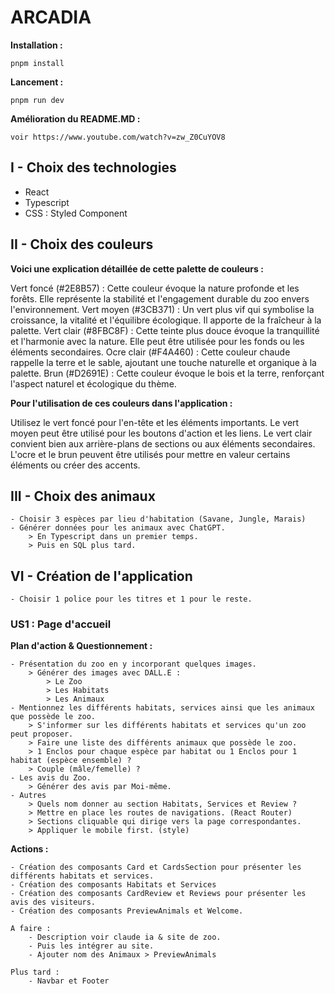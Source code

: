 # ARCADIA

**Installation :**

    pnpm install

**Lancement :**

    pnpm run dev

**Amélioration du README.MD :**

    voir https://www.youtube.com/watch?v=zw_Z0CuYOV8

## **I - Choix des technologies**

- React
- Typescript
- CSS : Styled Component

## **II - Choix des couleurs**

**Voici une explication détaillée de cette palette de couleurs :**

Vert foncé (#2E8B57) : Cette couleur évoque la nature profonde et les forêts. Elle représente la stabilité et l'engagement durable du zoo envers l'environnement.
Vert moyen (#3CB371) : Un vert plus vif qui symbolise la croissance, la vitalité et l'équilibre écologique. Il apporte de la fraîcheur à la palette.
Vert clair (#8FBC8F) : Cette teinte plus douce évoque la tranquillité et l'harmonie avec la nature. Elle peut être utilisée pour les fonds ou les éléments secondaires.
Ocre clair (#F4A460) : Cette couleur chaude rappelle la terre et le sable, ajoutant une touche naturelle et organique à la palette.
Brun (#D2691E) : Cette couleur évoque le bois et la terre, renforçant l'aspect naturel et écologique du thème.

**Pour l'utilisation de ces couleurs dans l'application :**

Utilisez le vert foncé pour l'en-tête et les éléments importants.
Le vert moyen peut être utilisé pour les boutons d'action et les liens.
Le vert clair convient bien aux arrière-plans de sections ou aux éléments secondaires.
L'ocre et le brun peuvent être utilisés pour mettre en valeur certains éléments ou créer des accents.

## **III - Choix des animaux**

    - Choisir 3 espèces par lieu d'habitation (Savane, Jungle, Marais)
    - Générer données pour les animaux avec ChatGPT.
        > En Typescript dans un premier temps.
        > Puis en SQL plus tard.

## **VI - Création de l'application**

    - Choisir 1 police pour les titres et 1 pour le reste.

### **US1 : Page d'accueil**

**Plan d'action & Questionnement :**

    - Présentation du zoo en y incorporant quelques images.
        > Générer des images avec DALL.E :
            > Le Zoo
            > Les Habitats
            > Les Animaux
    - Mentionnez les différents habitats, services ainsi que les animaux que possède le zoo.
        > S'informer sur les différents habitats et services qu'un zoo peut proposer.
        > Faire une liste des différents animaux que possède le zoo.
        > 1 Enclos pour chaque espèce par habitat ou 1 Enclos pour 1 habitat (espèce ensemble) ?
        > Couple (mâle/femelle) ?
    - Les avis du Zoo.
        > Générer des avis par Moi-même.
    - Autres
        > Quels nom donner au section Habitats, Services et Review ?
        > Mettre en place les routes de navigations. (React Router)
        > Sections cliquable qui dirige vers la page correspondantes.
        > Appliquer le mobile first. (style)

**Actions :**

    - Création des composants Card et CardsSection pour présenter les différents habitats et services.
    - Création des composants Habitats et Services
    - Création des composants CardReview et Reviews pour présenter les avis des visiteurs.
    - Création des composants PreviewAnimals et Welcome.

    A faire :
        - Description voir claude ia & site de zoo.
        - Puis les intégrer au site.
        - Ajouter nom des Animaux > PreviewAnimals

    Plus tard :
        - Navbar et Footer
